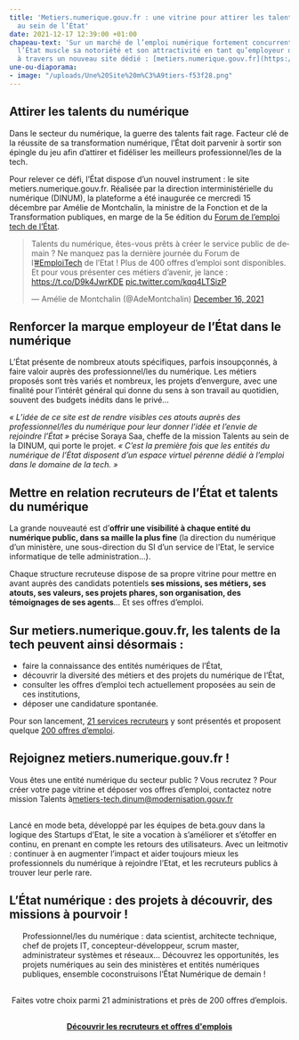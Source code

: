 ```yaml
---
title: 'Metiers.numerique.gouv.fr : une vitrine pour attirer les talents du numérique
  au sein de l’État'
date: 2021-12-17 12:39:00 +01:00
chapeau-text: 'Sur un marché de l’emploi numérique fortement concurrentiel et en tension,
  l’État muscle sa notoriété et son attractivité en tant qu’employeur dans la tech
  à travers un nouveau site dédié : [metiers.numerique.gouv.fr](https://metiers.numerique.gouv.fr/)'
une-ou-diaporama:
- image: "/uploads/Une%20Site%20m%C3%A9tiers-f53f28.png"
---
```


## Attirer les talents du numérique
Dans le secteur du numérique, la guerre des talents fait rage. Facteur clé de la réussite de sa transformation numérique, l’État doit parvenir à sortir son épingle du jeu afin d’attirer et fidéliser les meilleurs professionnel/les de la tech. 

Pour relever ce défi, l’État dispose d’un nouvel instrument : le site metiers.numerique.gouv.fr.
Réalisée par la direction interministérielle du numérique (DINUM), la plateforme a été inaugurée ce mercredi 15 décembre par Amélie de Montchalin, la ministre de la Fonction et de la Transformation publiques, en marge de la 5e édition du [Forum de l’emploi tech de l’État](https://www.numerique.gouv.fr/agenda/forum-emploi-tech-etat-2021/).

<blockquote class="twitter-tweet"><p lang="fr" dir="ltr">Talents du numérique, êtes-vous prêts à créer le service public de demain ? Ne manquez pas la dernière journée du Forum de l’<a href="https://twitter.com/hashtag/EmploiTech?src=hash&amp;ref_src=twsrc%5Etfw">#EmploiTech</a> de l’Etat ! Plus de 400 offres d’emploi sont disponibles. <br>Et pour vous présenter ces métiers d’avenir, je lance : <a href="https://t.co/D9k4JwrKDE">https://t.co/D9k4JwrKDE</a> <a href="https://t.co/kqq4LTSizP">pic.twitter.com/kqq4LTSizP</a></p>&mdash; Amélie de Montchalin (@AdeMontchalin) <a href="https://twitter.com/AdeMontchalin/status/1471385055377432580?ref_src=twsrc%5Etfw">December 16, 2021</a></blockquote> <script async src="https://platform.twitter.com/widgets.js" charset="utf-8"></script>

## Renforcer la marque employeur de l’État dans le numérique

L’État présente de nombreux atouts spécifiques, parfois insoupçonnés, à faire valoir auprès des professionnel/les du numérique. Les métiers proposés sont très variés et nombreux, les projets d’envergure, avec une finalité pour l’intérêt général qui donne du sens à son travail au quotidien, souvent des budgets inédits dans le privé…

*« L’idée de ce site est de rendre visibles ces atouts auprès des professionnel/les du numérique pour leur donner l’idée et l’envie de rejoindre l’État »* précise Soraya Saa, cheffe de la mission Talents au sein de la DINUM, qui porte le projet. *« C’est la première fois que les entités du numérique de l’État disposent d’un espace virtuel pérenne dédié à l’emploi dans le domaine de la tech. »*

## Mettre en relation recruteurs de l’État et talents du numérique
La grande nouveauté est d’**offrir une visibilité à chaque entité du numérique public, dans sa maille la plus fine** (la direction du numérique d’un ministère, une sous-direction du SI d’un service de l’Etat, le service informatique de telle administration…).

Chaque structure recruteuse dispose de sa propre vitrine pour mettre en avant auprès des candidats potentiels **ses missions, ses métiers, ses atouts, ses valeurs, ses projets phares, son organisation, des témoignages de ses agents**… Et ses offres d’emploi.

## Sur metiers.numerique.gouv.fr, les talents de la tech peuvent ainsi désormais : 
* faire la connaissance des entités numériques de l’État,
* découvrir la diversité des métiers et des projets du numérique de l’État,
* consulter les offres d’emploi tech actuellement proposées au sein de ces institutions, 
* déposer une candidature spontanée. 

Pour son lancement, [21 services recruteurs](https://metiers.numerique.gouv.fr/institutions) y sont présentés et proposent quelque [200 offres d’emploi](https://metiers.numerique.gouv.fr/emplois).

<div class="noir encadre" style="margin-bottom:30px;"><h2 class="h3">Rejoignez metiers.numerique.gouv.fr ! </h2>
<p>Vous êtes une entité numérique du secteur public ? Vous recrutez ? Pour créer votre page vitrine et déposer vos offres d’emploi, contactez notre mission Talents à<a href="mailto:metiers-tech.dinum@modernisation.gouv.fr" class="button">metiers-tech.dinum@modernisation.gouv.fr</a></p></div>

Lancé en mode beta, développé par les équipes de beta.gouv dans la logique des Startups d’Etat, le site a vocation à s’améliorer et s’étoffer en continu, en prenant en compte les retours des utilisateurs. Avec un leitmotiv : continuer à en augmenter l’impact et aider toujours mieux les professionnels du numérique à rejoindre l’Etat, et les recruteurs publics à trouver leur perle rare.

<div class="noir encadre" style="margin-bottom:30px;"><h2 class="h3">L’État numérique : des projets à découvrir, des missions à pourvoir !</h2>
<p><ul>Professionnel/les du numérique : data scientist, architecte technique, chef de projets IT, concepteur-développeur, scrum master, administrateur systèmes et réseaux… 
Découvrez les opportunités, les projets numériques au sein des ministères et entités numériques publiques, ensemble coconstruisons l’État Numérique de demain !</ul></p></div>

<div align="center" style="margin-top: 30px">Faites votre choix parmi 21 administrations et près de 200 offres d’emplois.</div>

<div align="center" style="margin-top: 30px"><a href="https://metiers.numerique.gouv.fr/" class="button"><b>Découvrir les recruteurs et offres d'emplois</b></a> </div>